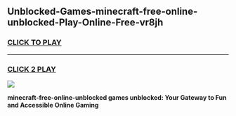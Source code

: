 
## Unblocked-Games-minecraft-free-online-unblocked-Play-Online-Free-vr8jh
<h3>
<a href="https://premium76.site?title=minecraft-free-online-unblocked&ref=26A">CLICK TO PLAY</a></h3>
<hr>

<h3>
<a href="https://premium76.site?title=minecraft-free-online-unblocked&ref=26A">CLICK 2 PLAY</a>
  
</h3>

<a href="https://premium76.site?title=minecraft-free-online-unblocked&ref=26A"><img src="https://clearcache.store/games.png"></a>


**minecraft-free-online-unblocked games unblocked: Your Gateway to Fun and Accessible Online Gaming**
